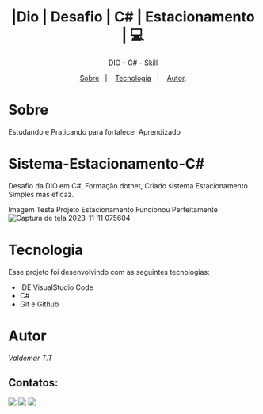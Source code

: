 <h1 align="center">|Dio | Desafio | C# | Estacionamento | 💻 </h1>

<p align="center"> <a href="https://web.dio.me/home" target="_blank">DIO</a> - C# - <a href="https://www.dio.me/users/vteider" target="_blank">Skill</a> 
<p align="center">
<a href="#sobre">Sobre</a>&nbsp;&nbsp;&nbsp|&nbsp;&nbsp;&nbsp;
<a href="#tecnologia">Tecnologia</a>&nbsp;&nbsp;&nbsp|&nbsp;&nbsp;&nbsp;
<a href="#autor">Autor</a>.</p>

# Sobre
Estudando e Praticando para fortalecer Aprendizado 

# Sistema-Estacionamento-C#
Desafio da DIO em C#, Formação dotnet, Criado sistema Estacionamento Simples mas eficaz.

Imagem Teste Projeto Estacionamento Funcionou Perfeitamente
![Captura de tela 2023-11-11 075604](https://github.com/1985Valdemar/Desafio_Estacionamento_C-/assets/114195427/9ff83241-9b5a-4067-94e2-0f05398851f2)



# Tecnologia

Esse projeto foi desenvolvindo com as seguintes tecnologias:

- IDE VisualStudio Code
- C# 
- Git e Github

# Autor

_Valdemar T.T_
<br>

## Contatos:

<div>
  
<a href="https://www.dio.me/users/vteider" target="_blank"><img loading="lazy" src="https://img.shields.io/badge/Perfil-FF0000?style=for-the-badge&logo=Perfil&logoColor=white" target="_blank"></a>
<a href = "mailto:vteider@yahoo.com.br"><img loading="lazy" src="https://img.shields.io/badge/Email-33BD01?style=for-the-badge&logo=yahoo&logoColor=white" target="_blank"></a>
<a href="https://www.linkedin.com/in/valdemar-teider-5336b394/" target="_blank"><img loading="lazy" src="https://img.shields.io/badge/VALDEMAR-0077B5?style=for-the-badge&logo=linkedin&logoColor=white" target="_blank"></a>   
</div>

